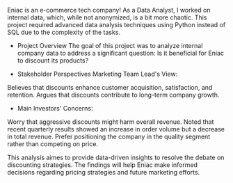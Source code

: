 Eniac is an e-commerce tech company! As a Data Analyst, I worked on internal data, which, while not anonymized, is a bit more chaotic. This project required advanced data analysis techniques using Python instead of SQL due to the complexity of the tasks.

- Project Overview
The goal of this project was to analyze internal company data to address a significant question: Is it beneficial for Eniac to discount its products?

- Stakeholder Perspectives
Marketing Team Lead's View:

Believes that discounts enhance customer acquisition, satisfaction, and retention.
Argues that discounts contribute to long-term company growth.

- Main Investors' Concerns:

Worry that aggressive discounts might harm overall revenue.
Noted that recent quarterly results showed an increase in order volume but a decrease in total revenue.
Prefer positioning the company in the quality segment rather than competing on price.


This analysis aimes to provide data-driven insights to resolve the debate on discounting strategies. The findings will help Eniac make informed decisions regarding pricing strategies and future marketing efforts.

